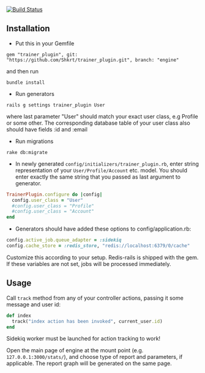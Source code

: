 [![Build Status](https://travis-ci.org/Shkrt/trainer_plugin.svg?branch=engine)](https://travis-ci.org/Shkrt/trainer_plugin)

## Installation

- Put this in your Gemfile

`gem "trainer_plugin", git: "https://github.com/Shkrt/trainer_plugin.git", branch: "engine"`

and then run

`bundle install`

- Run generators

`rails g settings trainer_plugin User`

where last parameter "User" should match your exact user class, e.g Profile or some other. The corresponding database table of your user class also should have fields :id and :email

- Run migrations

`rake db:migrate`

- In newly generated `config/initializers/trainer_plugin.rb`, enter string representation of your `User/Profile/Account` etc. model. You should enter exactly the same string that you passed as last argument to generator.

```ruby
TrainerPlugin.configure do |config|
  config.user_class = "User"
  #config.user_class = "Profile"
  #config.user_class = "Account"
end
```

- Generators should have added these options to config/application.rb:

```ruby
config.active_job.queue_adapter = :sidekiq
config.cache_store = :redis_store, "redis://localhost:6379/0/cache"
```

Customize this according to your setup. Redis-rails is shipped with the gem. If these variables are not set, jobs will be processed immediately.
## Usage

Call `track` method from any of your controller actions, passing it some message and user id:

```ruby
def index
  track("index action has been invoked", current_user.id)
end
```

Sidekiq worker must be launched for action tracking to work!

Open the main page of engine at the mount point (e.g. `127.0.0.1:3000/stats/`), and choose type of report and parameters, if applicable. The report graph will be generated on the same page.
